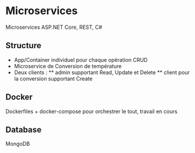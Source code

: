 # Microservices

Microservices ASP.NET Core, REST, C#

## Structure

* App/Container individuel pour chaque opération CRUD
* Microservice de Conversion de température
* Deux clients :
  ** admin supportant Read, Update et Delete
  ** client pour la conversion supportant Create

## Docker

Dockerfiles + docker-compose pour orchestrer le tout, travail en cours

## Database

MongoDB
